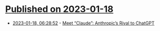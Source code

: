 # [Published on 2023-01-18](index.md)

* [2023-01-18, 06:28:52](https://news.ycombinator.com/item?id=34423979) - [Meet “Claude”: Anthropic’s Rival to ChatGPT](https://scale.com/blog/chatgpt-vs-claude)

